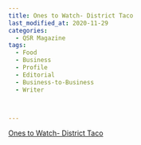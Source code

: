```yaml
---
title: Ones to Watch- District Taco
last_modified_at: 2020-11-29
categories:
  - QSR Magazine
tags:
  - Food
  - Business
  - Profile
  - Editorial 
  - Business-to-Business
  - Writer



---
```




[Ones to Watch- District Taco](http://www.ourdigitalmags.com/publication/?i=589939&ver=html5&p=33)
